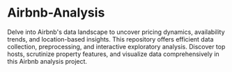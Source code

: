# Airbnb-Analysis
Delve into Airbnb's data landscape to uncover pricing dynamics, availability trends, and location-based insights. This repository offers efficient data collection, preprocessing, and interactive exploratory analysis. Discover top hosts, scrutinize property features, and visualize data comprehensively in this Airbnb analysis project.
